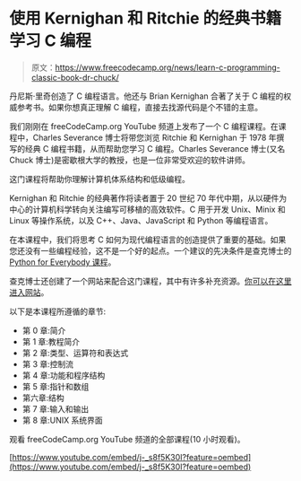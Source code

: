 # 使用 Kernighan 和 Ritchie 的经典书籍学习 C 编程

> 原文：<https://www.freecodecamp.org/news/learn-c-programming-classic-book-dr-chuck/>

丹尼斯·里奇创造了 C 编程语言。他还与 Brian Kernighan 合著了关于 C 编程的权威参考书。如果你想真正理解 C 编程，直接去找源代码是个不错的主意。

我们刚刚在 freeCodeCamp.org YouTube 频道上发布了一个 C 编程课程。在课程中，Charles Severance 博士将带您浏览 Ritchie 和 Kernighan 于 1978 年撰写的经典 C 编程书籍，从而帮助您学习 C 编程。Charles Severance 博士(又名 Chuck 博士)是密歇根大学的教授，也是一位非常受欢迎的软件讲师。

这门课程将帮助你理解计算机体系结构和低级编程。

Kernighan 和 Ritchie 的经典著作将读者置于 20 世纪 70 年代中期，从以硬件为中心的计算机科学转向关注编写可移植的高效软件。C 用于开发 Unix、Minix 和 Linux 等操作系统，以及 C++、Java、JavaScript 和 Python 等编程语言。

在本课程中，我们将思考 C 如何为现代编程语言的创造提供了重要的基础。如果您还没有一些编程经验，这不是一个好的起点。一个建议的先决条件是查克博士的 [Python for Everybody 课程](https://www.youtube.com/watch?v=8DvywoWv6fI)。

查克博士还创建了一个网站来配合这门课程，其中有许多补充资源。[你可以在这里进入网站](https://www.cc4e.com/)。

以下是本课程所遵循的章节:

*   第 0 章:简介
*   第 1 章:教程简介
*   第 2 章:类型、运算符和表达式
*   第 3 章:控制流
*   第 4 章:功能和程序结构
*   第 5 章:指针和数组
*   第六章:结构
*   第 7 章:输入和输出
*   第 8 章:UNIX 系统界面

观看 freeCodeCamp.org YouTube 频道的全部课程(10 小时观看)。

[https://www.youtube.com/embed/j-_s8f5K30I?feature=oembed](https://www.youtube.com/embed/j-_s8f5K30I?feature=oembed)